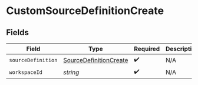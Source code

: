 # CustomSourceDefinitionCreate


## Fields

| Field                                                                   | Type                                                                    | Required                                                                | Description                                                             |
| ----------------------------------------------------------------------- | ----------------------------------------------------------------------- | ----------------------------------------------------------------------- | ----------------------------------------------------------------------- |
| `sourceDefinition`                                                      | [SourceDefinitionCreate](../../models/shared/sourcedefinitioncreate.md) | :heavy_check_mark:                                                      | N/A                                                                     |
| `workspaceId`                                                           | *string*                                                                | :heavy_check_mark:                                                      | N/A                                                                     |